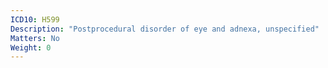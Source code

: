 ```yaml
---
ICD10: H599
Description: "Postprocedural disorder of eye and adnexa, unspecified"
Matters: No
Weight: 0
---
```

